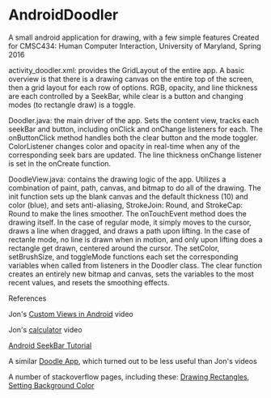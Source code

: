 # AndroidDoodler
A small android application for drawing, with a few simple features
Created for CMSC434: Human Computer Interaction, University of Maryland, Spring 2016

activity_doodler.xml: provides the GridLayout of the entire app. A basic overview is that there is a drawing canvas on the entire top of the screen, then a grid layout for each row of options. RGB, opacity, and line thickness are each controlled by a SeekBar, while clear is a button and changing modes (to rectangle draw) is a toggle. 

Doodler.java: the main driver of the app. Sets the content view, tracks each seekBar and button, including onClick and onChange listeners for each. The onButtonClick method handles both the clear button and the mode toggler. ColorListener changes color and opacity in real-time when any of the corresponding seek bars are updated. The line thickness onChange listener is set in the onCreate function. 

DoodleView.java: contains the drawing logic of the app. Utilizes a combination of paint, path, canvas, and bitmap to do all of the drawing. The init function sets up the blank canvas and the default thickness (10) and color (blue), and sets anti-aliasing, StrokeJoin: Round, and StrokeCap: Round to make the lines smoother. The onTouchEvent method does the drawing itself. In the case of regular mode, it simply moves to the cursor, draws a line when dragged, and draws a path upon lifting. In the case of rectanle mode, no line is drawn when in motion, and only upon lifting does a rectangle get drawn, centered around the cursor. The setColor, setBrushSize, and toggleMode functions each set the corresponding variables when called from listeners in the Doodler class. The clear function creates an entirely new bitmap and canvas, sets the variables to the most recent values, and resets the smoothing effects.

References

Jon's <a href="https://www.youtube.com/watch?v=ktbYUrlN_Ws">Custom Views in Android</a> video

Jon's <a href="https://youtu.be/2-mmH_nOE9Q">calculator</a> video

<a href="http://www.101apps.co.za/index.php/articles/android-s-seekbar-a-tutorial.html">Android SeekBar Tutorial</a>

A similar <a href="http://code.tutsplus.com/tutorials/android-sdk-create-a-drawing-app-touch-interaction--mobile-19202">Doodle App</a>, which turned out to be less useful than Jon's videos

A number of stackoverflow pages, including these: <a href="http://stackoverflow.com/questions/7344497/android-canvas-draw-rectangle">Drawing Rectangles</a>, <a href="http://stackoverflow.com/questions/11320044/how-to-set-a-textviews-background-color-to-be-holo-green-light-via-xml">Setting Background Color</a>
